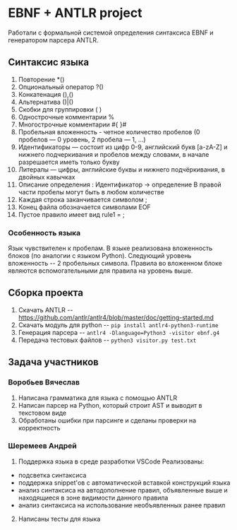 # EBNF + ANTLR project

Работали с формальной системой определения синтаксиса EBNF и генератором парсера ANTLR. 

## Синтаксис языка

1. Повторение  *()
2. Опциональный оператор ?()
3. Конкатенация  (),()
4. Альтернатива  ()|()
5. Скобки для группировки ( )
6. Однострочные комментарии %
7. Многострочные комментарии #{  }#
8. Пробельная вложенность - четное количество пробелов (0 пробелов — 0 уровень, 2 пробела — 1, …)
9. Идентификаторы — состоит из цифр 0-9, английский букв [a-zA-Z] и нижнего подчеркивания и пробелов между словами, в начале разрешается иметь только букву
10. Литералы — цифры, английские буквы и нижнего подчёркивания, в двойных кавычках 
11. Описание определения : Идентификатор -> определение 
В правой части пробелы могут быть в любом количестве 
12. Каждая строка заканчивается символом ;
13. Конец файла обозначается символами EOF 
14. Пустое правило имеет вид rule1 = ;

### Особенность языка 
Язык чувствителен к пробелам. В языке реализована вложенность блоков (по аналогии с языком Python). Следующий уровень вложенность -- 2 пробельных символа. Правила во вложенном блоке являются вспомогательными для правила на уровень выше.

## Сборка проекта
1. Скачать ANTLR -- https://github.com/antlr/antlr4/blob/master/doc/getting-started.md
2. Скачать модуль для python -- ```pip install antlr4-python3-runtime``` 
3. Генерация парсера -- ```antlr4 -Dlanguage=Python3 -visitor ebnf.g4```
4. Передача тестовых файлов -- ```python3 visitor.py test.txt```

## Задача участников

### Воробьев Вячеслав

1. Написана грамматика для языка с помощью ANTLR
2. Написан парсер на Python, который строит AST и выводит в текстовом виде
3. Обработаны ошибки при парсинге и сделаны проверки на корректность

### Шеремеев Андрей

1. Поддержка языка в среде разработки VSCode 
Реализованы:
-  подсветка синтаксиса
-  поддержка snippet'ов с автоматической вставкой конструкций языка
- анализ синтаксиса на автодополнение правил, объявленные выше и находящиеся в зоне видимости данного правила
- анализ синтаксиса на использование необъявленных ранее правил
2. Написаны тесты для языка
